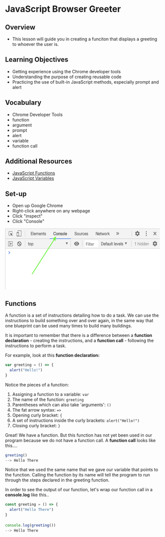 # JavaScript Browser Greeter

## Overview
- This lesson will guide you in creating a funciton that displays a greeting to whoever the user is. 

## Learning Objectives
- Getting experience using the Chrome developer tools
- Understanding the purpose of creating reusable code
- Practicing the use of built-in JavaScript methods, especially prompt and alert

## Vocabulary
- Chrome Developer Tools
- function
- argument
- prompt
- alert
- variable
- function call

## Additional Resources
- <a href="https://developer.mozilla.org/en-US/docs/Web/JavaScript/Reference/Global_Objects/Function" target="_blank">JavaScript Functions</a>
- <a href="https://developer.mozilla.org/en-US/docs/Web/JavaScript/Reference/Statements/var" target="_blank">JavaScript Variables</a>

## Set-up
- Open up Google Chrome
- Right-click anywhere on any webpage
- Click "inspect"
- Click "Console"
<img src="./assets/console.png" height=200px>

## Functions
A function is a set of instructions detailing how to do a task. We can use the instructions to build something over and over again, in the same way that one blueprint can be used many times to build many buildings.

It is important to remember that there is a difference between a **function declaration** - creating the instructions, and a **function call** - following the instructions to perform a task.

For example, look at this **function declaration:**

```javascript
var greeting = () => {
  alert("Hello!")
}
````

Notice the pieces of a function:

1.  Assigning a function to a variable: `var`
2.  The name of the function: `greeting`
3.  Parentheses which can also take 'arguments': `()`
4.  The fat arrow syntax: `=>`
5.  Opening curly bracket: `{`
6.  A set of instructions inside the curly brackets: `alert("Hello!")`
7.  Closing curly bracket: `}`


Great! We have a function. But this function has not yet been used in our program because we do not have a function call.  A **function call** looks like this....

```javascript
greeting()
--> Hello There
```

Notice that we used the same name that we gave our variable that points to the function. Calling the function by its name will tell the program to run through the steps declared in the greeting function.

In order to see the output of our function, let's wrap our function call in a **console.log** like this..


```javascript
const greeting = () => {
  alert("Hello There")
}

console.log(greeting())
--> Hello There
```
